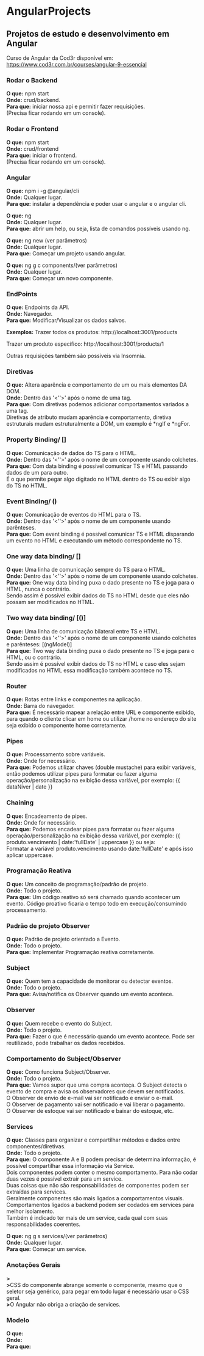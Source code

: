 # AngularProjects
## Projetos de estudo e desenvolvimento em Angular
Curso de Angular da Cod3r disponível em: https://www.cod3r.com.br/courses/angular-9-essencial

### Rodar o Backend
<strong>O que:</strong> npm start </br>
<strong>Onde:</strong> crud/backend.</br>
<strong>Para que:</strong> iniciar nossa api e permitir fazer requisições.</br>
(Precisa ficar rodando em um console).</br>

### Rodar o Frontend
<strong>O que:</strong> npm start</br>
<strong>Onde:</strong> crud/frontend </br>
<strong>Para que:</strong> iniciar o frontend. </br>
(Precisa ficar rodando em um console). </br>

### Angular
<strong>O que:</strong> npm i -g @angular/cli </br>
<strong>Onde:</strong> Qualquer lugar. </br>
<strong>Para que:</strong> instalar a dependência e poder usar o angular e o angular cli.</br>

<strong>O que:</strong> ng </br>
<strong>Onde:</strong> Qualquer lugar.</br>
<strong>Para que:</strong> abrir um help, ou seja, lista de comandos possíveis usando ng.</br>

<strong>O que:</strong> ng new (ver parâmetros)</br>
<strong>Onde:</strong> Qualquer lugar.</br>
<strong>Para que:</strong> Começar um projeto usando angular.</br>

<strong>O que:</strong> ng g c components/(ver parâmetros)</br>
<strong>Onde:</strong> Qualquer lugar.</br>
<strong>Para que:</strong> Começar um novo componente.</br>

### EndPoints
<strong>O que:</strong> Endpoints da API.</br>
<strong>Onde:</strong> Navegador.</br>
<strong>Para que:</strong> Modificar/Visualizar os dados salvos.</br>

<strong>Exemplos:</strong>
Trazer todos os produtos:
http://localhost:3001/products

Trazer um produto específico:
http://localhost:3001/products/1

Outras requisições também são possíveis via Insomnia.

### Diretivas
<strong>O que:</strong> Altera aparência e comportamento de um ou mais elementos DA DOM.</br>
<strong>Onde:</strong> Dentro das '<''>' após o nome de uma tag.</br>
<strong>Para que:</strong> Com diretivas podemos adicionar comportamentos variados a uma tag.</br> Diretivas de atributo mudam aparência e comportamento, diretiva estruturais mudam estruturalmente a DOM, um exemplo é *ngIf e *ngFor.</br>

### Property Binding/ []
<strong>O que:</strong> Comunicação de dados do TS para o HTML.</br>
<strong>Onde:</strong> Dentro das '<''>' após o nome de um componente usando colchetes.</br>
<strong>Para que:</strong> Com data binding é possível comunicar TS e HTML passando dados de um para outro.</br>
É o que permite pegar algo digitado no HTML dentro do TS ou exibir algo do TS no HTML.</br>

### Event Binding/ ()
<strong>O que:</strong> Comunicação de eventos do HTML para o TS.</br>
<strong>Onde:</strong> Dentro das '<''>' após o nome de um componente usando parênteses.</br>
<strong>Para que:</strong> Com event binding é possível comunicar TS e HTML disparando um evento no HTML e executando um método correspondente no TS.</br>

### One way data binding/ []
<strong>O que:</strong> Uma linha de comunicação sempre do TS para o HTML.</br>
<strong>Onde:</strong> Dentro das '<''>' após o nome de um componente usando colchetes.</br>
<strong>Para que:</strong> One way data binding puxa o dado presente no TS e joga para o HTML, nunca o contrário.</br>
Sendo assim é possível exibir dados do TS no HTML desde que eles não possam ser modificados no HTML.</br>

### Two way data binding/ [()]
<strong>O que:</strong> Uma linha de comunicação bilateral entre TS e HTML.</br>
<strong>Onde:</strong> Dentro das '<''>' após o nome de um componente usando colchetes e parênteses: [(ngModel)]</br>
<strong>Para que:</strong> Two way data binding puxa o dado presente no TS e joga para o HTML, ou o contrário.</br>
Sendo assim é possível exibir dados do TS no HTML e caso eles sejam modificados no HTML essa modificação também acontece no TS.</br>

### Router
<strong>O que:</strong> Rotas entre links e componentes na aplicação.</br>
<strong>Onde:</strong> Barra do navegador.</br>
<strong>Para que:</strong> É necessário mapear a relação entre URL e componente exibido, para quando o cliente clicar em home ou utilizar /home no endereço do site seja exibido o componente home corretamente.</br>

### Pipes
<strong>O que:</strong> Processamento sobre variáveis.</br>
<strong>Onde:</strong> Onde for necessário.</br>
<strong>Para que:</strong> Podemos utilizar chaves (double mustache) para exibir variáveis, então podemos utilizar pipes para formatar ou fazer alguma operação/personalização na exibição dessa variável, por exemplo: {{ dataNiver | date }}</br>

### Chaining
<strong>O que:</strong> Encadeamento de pipes.</br>
<strong>Onde:</strong> Onde for necessário.</br>
<strong>Para que:</strong> Podemos encadear pipes para formatar ou fazer alguma operação/personalização na exibição dessa variável, por exemplo: {{ produto.vencimento | date:'fullDate' | uppercase }} ou seja: </br>
Formatar a variável produto.vencimento usando date:'fullDate' e após isso aplicar uppercase. </br>

### Programação Reativa
<strong>O que:</strong> Um conceito de programação/padrão de projeto.</br>
<strong>Onde:</strong> Todo o projeto.</br>
<strong>Para que:</strong> Um código reativo só será chamado quando acontecer um evento. Código proativo ficaria o tempo todo em execução/consumindo processamento.</br>

### Padrão de projeto Observer
<strong>O que:</strong> Padrão de projeto orientado a Evento.</br>
<strong>Onde:</strong> Todo o projeto.</br>
<strong>Para que:</strong> Implementar Programação reativa corretamente.</br>

### Subject
<strong>O que:</strong> Quem tem a capacidade de monitorar ou detectar eventos.</br>
<strong>Onde:</strong> Todo o projeto.</br>
<strong>Para que:</strong> Avisa/notifica os Observer quando um evento acontece.</br>

### Observer
<strong>O que:</strong> Quem recebe o evento do Subject.</br>
<strong>Onde:</strong> Todo o projeto.</br>
<strong>Para que:</strong> Fazer o que é necessário quando um evento acontece. Pode ser reutilizado, pode trabalhar os dados recebidos.</br>

### Comportamento do Subject/Observer
<strong>O que:</strong> Como funciona Subject/Observer.</br>
<strong>Onde:</strong> Todo o projeto.</br>
<strong>Para que:</strong> Vamos supor que uma compra aconteça. O Subject detecta o evento de compra e avisa os observadores que devem ser notificados.</br>
O Observer de envio de e-mail vai ser notificado e enviar o e-mail.</br>
O Observer de pagamento vai ser notificado e vai liberar o pagamento.</br>
O Observer de estoque vai ser notificado e baixar do estoque, etc.</br>

### Services
<strong>O que:</strong> Classes para organizar e compartilhar métodos e dados entre componentes/diretivas.</br>
<strong>Onde:</strong> Todo o projeto.</br>
<strong>Para que:</strong> O componente A e B podem precisar de determina informação, é possível compartilhar essa informação via Service.</br>
Dois componentes podem conter o mesmo comportamento. Para não codar duas vezes é possível extrair para um service.</br>
Duas coisas que não são responsabilidades de componentes podem ser extraídas para services.</br>
Geralmente componentes são mais ligados a comportamentos visuais. Comportamentos ligados a backend podem ser codados em services para melhor isolamento.</br>
Também é indicado ter mais de um service, cada qual com suas responsabilidades coerentes.</br>

<strong>O que:</strong> ng g s services/(ver parâmetros)</br>
<strong>Onde:</strong> Qualquer lugar.</br>
<strong>Para que:</strong> Começar um service.</br>

### Anotações Gerais
<strong>></strong></br>
<strong>></strong>CSS do componente abrange somente o componente, mesmo que o seletor seja genérico, para pegar em todo lugar é necessário usar o CSS geral.</br>
<strong>></strong>O Angular não obriga a criação de services.</br>

### Modelo
<strong>O que:</strong></br>
<strong>Onde:</strong></br>
<strong>Para que:</strong></br>
